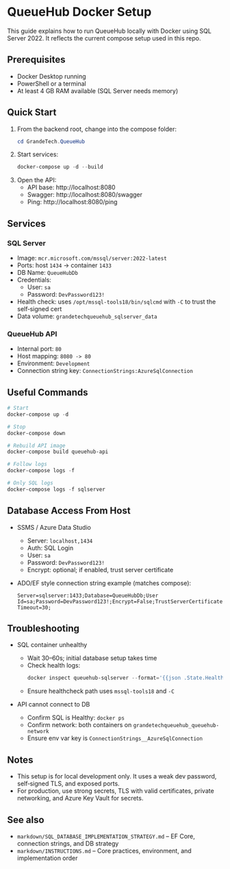 # QueueHub Docker Setup

This guide explains how to run QueueHub locally with Docker using SQL Server 2022. It reflects the current compose setup used in this repo.

## Prerequisites

- Docker Desktop running
- PowerShell or a terminal
- At least 4 GB RAM available (SQL Server needs memory)

## Quick Start

1. From the backend root, change into the compose folder:
   ```powershell
   cd GrandeTech.QueueHub
   ```
2. Start services:
   ```powershell
   docker-compose up -d --build
   ```
3. Open the API:
   - API base: http://localhost:8080
   - Swagger: http://localhost:8080/swagger
   - Ping: http://localhost:8080/ping

## Services

### SQL Server
- Image: `mcr.microsoft.com/mssql/server:2022-latest`
- Ports: host `1434` → container `1433`
- DB Name: `QueueHubDb`
- Credentials:
  - User: `sa`
  - Password: `DevPassword123!`
- Health check: uses `/opt/mssql-tools18/bin/sqlcmd` with `-C` to trust the self‑signed cert
- Data volume: `grandetechqueuehub_sqlserver_data`

### QueueHub API
- Internal port: `80`
- Host mapping: `8080 -> 80`
- Environment: `Development`
- Connection string key: `ConnectionStrings:AzureSqlConnection`

## Useful Commands

```powershell
# Start
docker-compose up -d

# Stop
docker-compose down

# Rebuild API image
docker-compose build queuehub-api

# Follow logs
docker-compose logs -f

# Only SQL logs
docker-compose logs -f sqlserver
```

## Database Access From Host

- SSMS / Azure Data Studio
  - Server: `localhost,1434`
  - Auth: SQL Login
  - User: `sa`
  - Password: `DevPassword123!`
  - Encrypt: optional; if enabled, trust server certificate

- ADO/EF style connection string example (matches compose):
  ```text
  Server=sqlserver:1433;Database=QueueHubDb;User Id=sa;Password=DevPassword123!;Encrypt=False;TrustServerCertificate=True;MultipleActiveResultSets=true;Connection Timeout=30;
  ```

## Troubleshooting

- SQL container unhealthy
  - Wait 30–60s; initial database setup takes time
  - Check health logs:
    ```powershell
    docker inspect queuehub-sqlserver --format='{{json .State.Health}}'
    ```
  - Ensure healthcheck path uses `mssql-tools18` and `-C`

- API cannot connect to DB
  - Confirm SQL is Healthy: `docker ps`
  - Confirm network: both containers on `grandetechqueuehub_queuehub-network`
  - Ensure env var key is `ConnectionStrings__AzureSqlConnection`

## Notes

- This setup is for local development only. It uses a weak dev password, self‑signed TLS, and exposed ports.
- For production, use strong secrets, TLS with valid certificates, private networking, and Azure Key Vault for secrets. 

## See also

- `markdown/SQL_DATABASE_IMPLEMENTATION_STRATEGY.md` – EF Core, connection strings, and DB strategy
- `markdown/INSTRUCTIONS.md` – Core practices, environment, and implementation order 